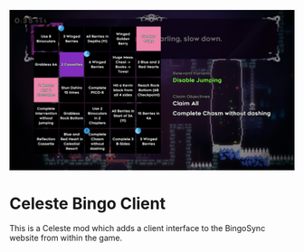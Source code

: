 ![in-game screenshot of the bingo menu](promo/screenshot.png)

# Celeste Bingo Client

This is a Celeste mod which adds a client interface to the BingoSync website from within the game.
